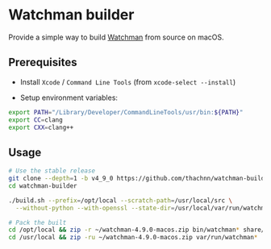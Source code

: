 # Watchman builder

Provide a simple way to build [Watchman](https://github.com/facebook/watchman) from source on macOS.

## Prerequisites

- Install `Xcode` / `Command Line Tools` (from `xcode-select --install`)

- Setup environment variables:
```bash
export PATH="/Library/Developer/CommandLineTools/usr/bin:${PATH}"
export CC=clang
export CXX=clang++
```

## Usage

```bash
# Use the stable release
git clone --depth=1 -b v4_9_0 https://github.com/thachnn/watchman-builder.git
cd watchman-builder

./build.sh --prefix=/opt/local --scratch-path=/usr/local/src \
  --without-python --with-openssl --state-dir=/usr/local/var/run/watchman

# Pack the built
cd /opt/local && zip -r ~/watchman-4.9.0-macos.zip bin/watchman* share/doc/watchman*
cd /usr/local && zip -ru ~/watchman-4.9.0-macos.zip var/run/watchman*
```

